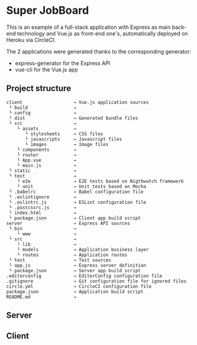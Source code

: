 # Super JobBoard

This is an example of a full-stack application with Express as main back-end technology and Vue.js as front-end one's, automatically deployed on Heroku via CircleCI.
 
The 2 applications were generated thanks to the corresponding generator:

- express-generator for the Express API
- vue-cli for the Vue.js app

## Project structure

```
client                   → Vue.js application sources
 └ build                 → 
 └ config                → 
 └ dist                  → Generated bundle files
 └ src                   → 
    └ assets             → 
       └ stylesheets     → CSS files
       └ javascripts     → Javascript files
       └ images          → Image files
    └ components         → 
    └ router             → 
    └ App.vue            → 
    └ main.js            → 
 └ static                → 
 └ test                  → 
    └ e2e                → E2E tests based on Nigthwatch framework
    └ unit               → Unit tests based on Mocha
 └ .babelrc              → Babel configuration file
 └ .eslintignore         → 
 └ .eslintrc.js          → ESLint configuration file 
 └ .postcssrc.js         → 
 └ index.html            → 
 └ package.json          → Client app build script
server                   → Express API sources
 └ bin                   → 
    └ www                → 
 └ src                   → 
    └ lib                → 
    └ models             → Application business layer
    └ routes             → Application routes
 └ test                  → Test sources
 └ app.js                → Express server definition
 └ package.json          → Server app build script
.editorconfig            → EditorConfig configuration file 
.gitignore               → Git configuration file for ignored files
circle.yml               → CircleCI configuration file
package.json             → Application build script
README.md                → 
```

## Server

## Client

